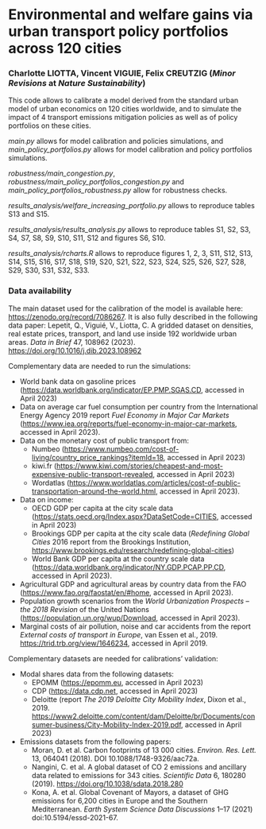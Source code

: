 # Environmental and welfare gains via urban transport policy portfolios across 120 cities
### Charlotte LIOTTA, Vincent VIGUIE, Felix CREUTZIG (*Minor Revisions* at *Nature Sustainability*)

This code allows to calibrate a model derived from the standard urban model of urban economics on 120 cities worldwide, and to simulate the impact of 4 transport emissions mitigation policies as well as of policy portfolios on these cities.

*main.py* allows for model calibration and policies simulations, and *main_policy_portfolios.py* allows for model calibration and policy portfolios simulations.

*robustness/main_congestion.py*, *robustness/main_policy_portfolios_congestion.py* and *main_policy_portfolios_robustness.py* allow for robustness checks.

*results_analysis/welfare_increasing_portfolio.py* allows to reproduce tables S13 and S15.

*results_analysis/results_analysis.py* allows to reproduce tables S1, S2, S3, S4, S7, S8, S9, S10, S11, S12 and figures S6, S10.

*results_analysis/rcharts.R* allows to reproduce figures 1, 2, 3, S11, S12, S13, S14, S15, S16, S17, S18, S19, S20, S21, S22, S23, S24, S25, S26, S27, S28, S29, S30, S31, S32, S33.

### Data availability

The main dataset used for the calibration of the model is available here: https://zenodo.org/record/7086267.
It is also fully described in the following data paper:
Lepetit, Q., Viguié, V., Liotta, C. A gridded dataset on densities, real estate prices, transport, and land use inside 192 worldwide urban areas. *Data in Brief* 47, 108962 (2023). https://doi.org/10.1016/j.dib.2023.108962

Complementary data are needed to run the simulations:
- World bank data on gasoline prices (https://data.worldbank.org/indicator/EP.PMP.SGAS.CD, accessed in April 2023)
- Data on average car fuel consumption per country from the International Energy Agency 2019 report *Fuel Economy in Major Car Markets* (https://www.iea.org/reports/fuel-economy-in-major-car-markets, accessed in April 2023).
- Data on the monetary cost of public transport from:<ul>
      <li>Numbeo (https://www.numbeo.com/cost-of-living/country_price_rankings?itemId=18, accessed in April 2023)
      <li>kiwi.fr (https://www.kiwi.com/stories/cheapest-and-most-expensive-public-transport-revealed, accessed in April 2023)
      <li> Wordatlas (https://www.worldatlas.com/articles/cost-of-public-transportation-around-the-world.html, accessed in April 2023). </ul>
- Data on income:<ul>
      <li>OECD GDP per capita at the city scale data (https://stats.oecd.org/Index.aspx?DataSetCode=CITIES, accessed in April 2023)
      <li>Brookings GDP per capita at the city scale data (*Redefining Global Cities* 2016 report from the Brookings Institution, https://www.brookings.edu/research/redefining-global-cities)
      <li>World Bank GDP per capita at the country scale data (https://data.worldbank.org/indicator/NY.GDP.PCAP.PP.CD, accessed in April 2023).  </ul>
- Agricultural GDP and agricultural areas by country data from the FAO (https://www.fao.org/faostat/en/#home, accessed in April 2023).
- Population growth scenarios from the *World Urbanization Prospects – the 2018 Revision* of the United Nations (https://population.un.org/wup/Download, accessed in April 2023).
- Marginal costs of air pollution, noise and car accidents from the report *External costs of transport in Europe*, van Essen et al., 2019. https://trid.trb.org/view/1646234, accessed in April 2019.


Complementary datasets are needed for calibrations’ validation:
- Modal shares data from the following datasets:<ul>
      <li>EPOMM (https://epomm.eu, accessed in April 2023)
      <li>CDP (https://data.cdp.net, accessed in April 2023)
      <li>Deloitte (report *The 2019 Deloitte City Mobility Index*, Dixon et al., 2019. https://www2.deloitte.com/content/dam/Deloitte/br/Documents/consumer-business/City-Mobility-Index-2019.pdf, accessed in April 2023) </ul>
- Emissions datasets from the following papers:<ul>
      <li>Moran, D. et al. Carbon footprints of 13 000 cities. *Environ. Res. Lett.* 13, 064041 (2018). DOI 10.1088/1748-9326/aac72a.
      <li>Nangini, C. et al. A global dataset of CO 2 emissions and ancillary data related to emissions for 343 cities. *Scientific Data* 6, 180280 (2019). https://doi.org/10.1038/sdata.2018.280
      <li>Kona, A. et al. Global Covenant of Mayors, a dataset of GHG emissions for 6,200 cities in Europe and the Southern Mediterranean. *Earth System Science Data Discussions* 1–17 (2021) doi:10.5194/essd-2021-67. </ul>
